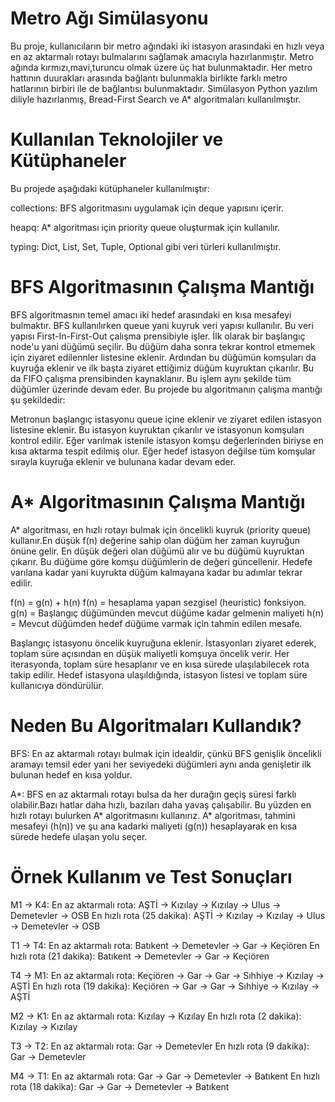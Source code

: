 # Metro Ağı Simülasyonu
Bu proje, kullanıcıların bir metro ağındaki iki istasyon arasındaki en hızlı veya en az aktarmalı rotayı bulmalarını sağlamak amacıyla hazırlanmıştır. Metro ağında kırmızı,mavi,turuncu olmak üzere üç hat bulunmaktadır. Her metro hattının duurakları arasında bağlantı bulunmakla birlikte farklı metro hatlarının birbiri ile de bağlantısı bulunmaktadır.
Simülasyon Python yazılım diliyle hazırlanmış, Bread-First Search ve A* algoritmaları kullanılmıştır.

# Kullanılan Teknolojiler ve Kütüphaneler
Bu projede aşağıdaki kütüphaneler kullanılmıştır:

collections: BFS algoritmasını uygulamak için deque yapısını içerir.

heapq: A* algoritması için priority queue oluşturmak için kullanılır.

typing: Dict, List, Set, Tuple, Optional gibi veri türleri kullanılmıştır.

# BFS Algoritmasının Çalışma Mantığı

BFS algoritmasnın temel amacı iki hedef arasındaki en kısa mesafeyi bulmaktır. BFS kullanılırken queue yani kuyruk veri yapısı kullanılır. Bu veri yapısı First-In-First-Out çalışma prensibiyle işler. İlk olarak bir başlangıç node'u yani düğümü seçilir. Bu düğüm daha sonra tekrar kontrol etmemek için ziyaret edilennler listesine eklenir. Ardından bu düğümün komşuları da kuyruğa eklenir ve ilk başta ziyaret ettiğimiz düğüm kuyruktan çıkarılır. Bu da FIFO çalışma prensibinden kaynaklanır. Bu işlem aynı şekilde tüm düğümler üzerinde devam eder.  Bu projede bu algoritmanın çalışma mantığı şu şekildedir:

Metronun başlangıç istasyonu queue içine eklenir ve ziyaret edilen istasyon listesine eklenir. Bu istasyon kuyruktan çıkarılır ve istasyonun komşuları kontrol edilir. Eğer varılmak istenile istasyon komşu değerlerinden biriyse en kısa aktarma tespit edilmiş olur. Eğer hedef istasyon değilse tüm komşular sırayla kuyruğa eklenir ve bulunana kadar devam eder.


# A* Algoritmasının Çalışma Mantığı
A* algoritması, en hızlı rotayı bulmak için öncelikli kuyruk (priority queue) kullanır.En düşük f(n) değerine sahip olan düğüm her zaman kuyruğun önüne gelir. En düşük değeri olan düğümü alır ve bu düğümü kuyruktan çıkarır. Bu düğüme göre komşu düğümlerin de değeri güncellenir. Hedefe varılana kadar yani kuyrukta düğüm kalmayana kadar bu adımlar tekrar edilir.

f(n) = g(n) + h(n)
f(n) = hesaplama yapan sezgisel (heuristic) fonksiyon.
g(n) = Başlangıç düğümünden mevcut düğüme kadar gelmenin maliyeti
h(n) = Mevcut düğümden hedef düğüme varmak için tahmin edilen mesafe.

Başlangıç istasyonu öncelik kuyruğuna eklenir. İstasyonları ziyaret ederek, toplam süre açısından en düşük maliyetli komşuya öncelik verir. Her iterasyonda, toplam süre hesaplanır ve en kısa sürede ulaşılabilecek rota takip edilir. Hedef istasyona ulaşıldığında, istasyon listesi ve toplam süre kullanıcıya döndürülür.


# Neden Bu Algoritmaları Kullandık?

BFS: En az aktarmalı rotayı bulmak için idealdir, çünkü BFS genişlik öncelikli aramayı temsil eder yani her seviyedeki düğümleri aynı anda genişletir ilk bulunan hedef en kısa yoldur.

A*: BFS en az aktarmalı  rotayı bulsa da her durağın geçiş süresi farklı olabilir.Bazı hatlar daha hızlı, bazıları daha yavaş çalışabilir. Bu yüzden en hızlı rotayı bulurken A* algoritmasını kullanırız. A* algoritması, tahmini mesafeyi (h(n)) ve şu ana kadarki maliyeti (g(n)) hesaplayarak en kısa sürede hedefe ulaşan yolu seçer.

# Örnek Kullanım ve Test Sonuçları
M1 -> K4:
En az aktarmalı rota: AŞTİ -> Kızılay -> Kızılay -> Ulus -> Demetevler -> OSB
En hızlı rota (25 dakika): AŞTİ -> Kızılay -> Kızılay -> Ulus -> Demetevler -> OSB

T1 -> T4:
En az aktarmalı rota: Batıkent -> Demetevler -> Gar -> Keçiören
En hızlı rota (21 dakika): Batıkent -> Demetevler -> Gar -> Keçiören

T4 -> M1:
En az aktarmalı rota: Keçiören -> Gar -> Gar -> Sıhhiye -> Kızılay -> AŞTİ
En hızlı rota (19 dakika): Keçiören -> Gar -> Gar -> Sıhhiye -> Kızılay -> AŞTİ

M2 -> K1:
En az aktarmalı rota: Kızılay -> Kızılay
En hızlı rota (2 dakika): Kızılay -> Kızılay

T3 -> T2:
En az aktarmalı rota: Gar -> Demetevler
En hızlı rota (9 dakika): Gar -> Demetevler

M4 -> T1:
En az aktarmalı rota: Gar -> Gar -> Demetevler -> Batıkent
En hızlı rota (18 dakika): Gar -> Gar -> Demetevler -> Batıkent










